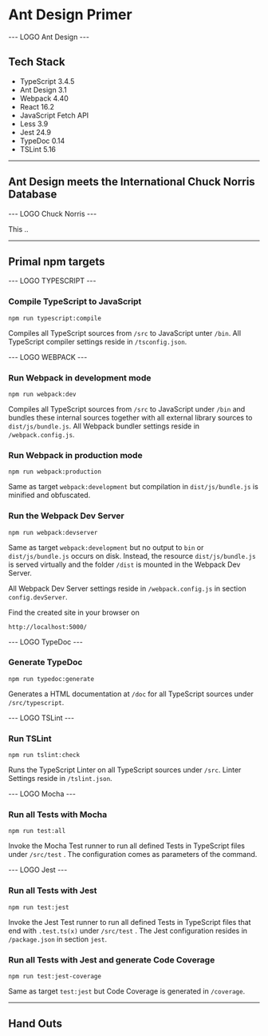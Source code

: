 # Ant Design Primer

--- LOGO Ant Design ---

## Tech Stack
- TypeScript 3.4.5
- Ant Design 3.1
- Webpack 4.40
- React 16.2
- JavaScript Fetch API
- Less 3.9
- Jest 24.9
- TypeDoc 0.14
- TSLint 5.16

<hr>


## Ant Design meets the International Chuck Norris Database

--- LOGO Chuck Norris ---

This ..

<hr>

## Primal npm targets

--- LOGO TYPESCRIPT ---

### Compile TypeScript to JavaScript
`npm run typescript:compile`

Compiles all TypeScript sources from `/src` to JavaScript unter `/bin`.
All TypeScript compiler settings reside in `/tsconfig.json`.

--- LOGO WEBPACK ---

### Run Webpack in development mode
`npm run webpack:dev`

Compiles all TypeScript sources from `/src` to JavaScript under `/bin` and bundles these internal sources together with all external library sources to `dist/js/bundle.js`.
All Webpack bundler settings reside in `/webpack.config.js`.

### Run Webpack in production mode
`npm run webpack:production`

Same as target `webpack:development` but compilation in `dist/js/bundle.js` is minified and obfuscated.

### Run the Webpack Dev Server
`npm run webpack:devserver`

Same as target `webpack:development` but no output to `bin` or `dist/js/bundle.js` occurs on disk.
Instead, the resource `dist/js/bundle.js` is served virtually and the folder `/dist` is mounted in the Webpack Dev Server.

All Webpack Dev Server settings reside in `/webpack.config.js` in section `config.devServer`.

Find the created site in your browser on
```
http://localhost:5000/
```

--- LOGO TypeDoc ---

### Generate TypeDoc
`npm run typedoc:generate`

Generates a HTML documentation at `/doc` for all TypeScript sources under `/src/typescript`.

--- LOGO TSLint ---

### Run TSLint
`npm run tslint:check`

Runs the TypeScript Linter on all TypeScript sources under `/src`.
Linter Settings reside in `/tslint.json`.

--- LOGO Mocha ---

### Run all Tests with Mocha
`npm run test:all`

Invoke the Mocha Test runner to run all defined Tests in TypeScript files under `/src/test` .
The configuration comes as parameters of the command.

--- LOGO Jest ---

### Run all Tests with Jest
`npm run test:jest`

Invoke the Jest Test runner to run all defined Tests in TypeScript files that end with `.test.ts(x)` under `/src/test` .
The Jest configuration resides in `/package.json` in section `jest`.

### Run all Tests with Jest and generate Code Coverage
`npm run test:jest-coverage`

Same as target `test:jest` but Code Coverage is generated in `/coverage`.

<hr>

## Hand Outs



